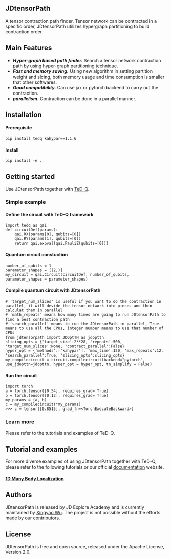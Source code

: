 ## JDtensorPath
A tensor contraction path finder. Tensor network can be contracted in a specific order, JDtensorPath utilizes hypergraph partitioning to build contraction order. 

## Main Features
* ***Hyper-graph based path finder.*** Search a tensor network contraction path by using hyper-graph partitioning technique.
* ***Fast and memory saving.*** Using new algorithm in setting partition weight and slcing, both memory usage and time consumption is smaller that other softwares.
* ***Good compatibility.*** Can use jax or pytorch backend to carry out the contraction.
* ***parallelism.*** Contraction can be done in a parallel manner.

## Installation
#### Prerequisite
```
pip install tedq kahypar==1.1.6
```
#### Install
```
pip install -e .
```

## Getting started
Use JDtensorPath together with [TeD-Q](https://gitee.com/xywu1990/tedq).
### Simple example
#### Define the circuit with TeD-Q framework
```
import tedq as qai
def circuitDef(params):
    qai.RX(params[0], qubits=[0])
    qai.RY(params[1], qubits=[0])
    return qai.expval(qai.PauliZ(qubits=[0]))
```
#### Quantum circuit constuction
```
number_of_qubits = 1
parameter_shapes = [(2,)]
my_circuit = qai.Circuit(circuitDef, number_of_qubits, parameter_shapes = parameter_shapes)
```
#### Compile quantum circuit with JDtensorPath
```
# 'target_num_slices' is useful if you want to do the contraction in parallel, it will devide the tensor network into pieces and then calculat them in parallel
# 'math_repeats' means how many times are going to run JDtensorPath to find a best contraction path
# 'search_parallel' means to run the JDtensorPath in parallel, True means to use all the CPUs, integer number means to use that number of CPUs
from jdtensorpath import JDOptTN as jdopttn
slicing_opts = {'target_size':2**28, 'repeats':500, 'target_num_slices':None, 'contract_parallel':False}
hyper_opt = {'methods':['kahypar'], 'max_time':120, 'max_repeats':12, 'search_parallel':True, 'slicing_opts':slicing_opts}
my_compilecircuit = circuit.compilecircuit(backend="pytorch", use_jdopttn=jdopttn, hyper_opt = hyper_opt, tn_simplify = False)
```
#### Run the circuit
```
import torch
a = torch.tensor([0.54], requires_grad= True)
b = torch.tensor([0.12], requires_grad= True)
my_params = (a, b)
c = my_compilecircuit(*my_params)
>>> c = tensor([0.8515], grad_fn=<TorchExecuteBackward>)
```
### Learn more
Please refer to the tutorials and examples of TeD-Q.

## Tutorial and examples
For more diverse examples of using JDtensorPath together with TeD-Q, please refer to the following tutorials or our official [documentation](https://tedq.readthedocs.io) website.
#### [1D Many Body Localization](/examples/Many_body_Localization_1D.ipynb)

## Authors
JDtensorPath is released by JD Explore Academy and is currently maintained by [Xingyao Wu](https://gitee.com/xywu1990). The project is not possible without the efforts made by our [contributors](https://gitee.com/xywu1990/jd-tensor-path/contributors?ref=master).

## License
JDtensorPath is free and open source, released under the Apache License, Version 2.0.
